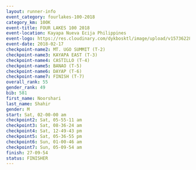 ```yaml
---
layout: runner-info 
event_category: fourlakes-100-2018 
category_km: 100K 
event-title: FOUR LAKES 100 2018 
event-location: Kayapa Nueva Ecija Philippines 
event-logo: https://res.cloudinary.com/dykbosktl/image/upload/v1573622832/Logo/logo_1_hdutmh.jpg 
event-date: 2018-02-17 
checkpoint-name2: MT. UGO SUMMIT (T-2) 
checkpoint-name3: KAYAPA EAST (T-3) 
checkpoint-name4: CASTILLO (T-4) 
checkpoint-name5: BANAO (T-5) 
checkpoint-name6: DAYAP (T-6) 
checkpoint-name7: FINISH (T-7) 
overall_rank: 55
gender_rank: 49
bib: 581
first_name: Noorshari
last_name: Shahir
gender: M
start: Sat, 02-00-00 am
checkpoint2: Sat, 05-55-11 am
checkpoint3: Sat, 08-36-24 am
checkpoint4: Sat, 12-49-43 pm
checkpoint5: Sat, 05-36-55 pm
checkpoint6: Sun, 01-00-46 am
checkpoint7: Sun, 05-09-54 am
finish: 27-09-54
status: FINISHER
---
```

